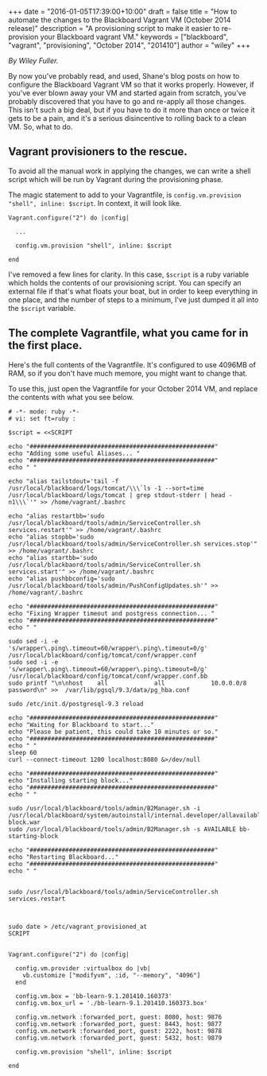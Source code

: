 +++
date = "2016-01-05T17:39:00+10:00"
draft = false
title = "How to automate the changes to the Blackboard Vagrant VM (October 2014 release)"
description = "A provisioning script to make it easier to re-provision your Blackboard vagrant VM."
keywords = ["blackboard", "vagrant", "provisioning", "October 2014", "201410"]
author = "wiley"
+++

*By Wiley Fuller.*

By now you've probably read, and used, Shane's blog posts on how to configure the Blackboard Vagrant VM so that it works properly.  However, if you've ever blown away your VM and started again from scratch, you've probably discovered that you have to go and re-apply all those changes.  This isn't such a big deal, but if you have to do it more than once or twice it gets to be a pain, and it's a serious disincentive to rolling back to a clean VM.  So, what to do. 

## Vagrant provisioners to the rescue.

To avoid all the manual work in applying the changes, we can write a shell script which will be run by Vagrant during the provisioning phase. 

The magic statement to add to your Vagrantfile, is `config.vm.provision "shell", inline: $script`.   In context, it will look like. 

````
Vagrant.configure("2") do |config|

  ...

  config.vm.provision "shell", inline: $script

end
````
I've removed a few lines for clarity. 
In this case, `$script` is a ruby variable which holds the contents of our provisioning script.   You can specify an external file if that's what floats your boat, but in order to keep everything in one place, and the number of steps to a minimum, I've just dumped it all into the `$script` variable.


## The complete Vagrantfile, what you came for in the first place.

Here's the full contents of the Vagrantfile.  It's configured to use 4096MB of RAM, so if you don't have much memore, you might want to change that.

To use this, just open the Vagrantfile for your October 2014 VM, and replace the contents with what you see below. 


````
# -*- mode: ruby -*-
# vi: set ft=ruby :

$script = <<SCRIPT

echo "####################################################"
echo "Adding some useful Aliases... "
echo "####################################################"
echo " "

echo "alias tailstdout='tail -f /usr/local/blackboard/logs/tomcat/\\\`ls -1 --sort=time /usr/local/blackboard/logs/tomcat | grep stdout-stderr | head -n1\\\`'" >> /home/vagrant/.bashrc

echo "alias restartbb='sudo /usr/local/blackboard/tools/admin/ServiceController.sh services.restart'" >> /home/vagrant/.bashrc
echo "alias stopbb='sudo /usr/local/blackboard/tools/admin/ServiceController.sh services.stop'" >> /home/vagrant/.bashrc
echo "alias startbb='sudo /usr/local/blackbaord/tools/admin/ServiceController.sh services.start'" >> /home/vagrant/.bashrc
echo "alias pushbbconfig='sudo /usr/local/blackboard/tools/admin/PushConfigUpdates.sh'" >> /home/vagrant/.bashrc

echo "####################################################"
echo "Fixing Wrapper timeout and postgress connection... "
echo "####################################################"
echo " "

sudo sed -i -e 's/wrapper\.ping\.timeout=60/wrapper\.ping\.timeout=0/g' /usr/local/blackboard/config/tomcat/conf/wrapper.conf
sudo sed -i -e 's/wrapper\.ping\.timeout=60/wrapper\.ping\.timeout=0/g' /usr/local/blackboard/config/tomcat/conf/wrapper.conf.bb
sudo printf "\n\nhost    all             all             10.0.0.0/8              password\n" >>  /var/lib/pgsql/9.3/data/pg_hba.conf

sudo /etc/init.d/postgresql-9.3 reload

echo "####################################################"
echo "Waiting for Blackboard to start..."
echo "Please be patient, this could take 10 minutes or so."
echo "####################################################"
echo " "
sleep 60
curl --connect-timeout 1200 localhost:8080 &>/dev/null

echo "####################################################"
echo "Installing starting block..."
echo "####################################################"
echo " "

sudo /usr/local/blackboard/tools/admin/B2Manager.sh -i /usr/local/blackboard/system/autoinstall/internal.developer/allavailable/starting-block.war
sudo /usr/local/blackboard/tools/admin/B2Manager.sh -s AVAILABLE bb-starting-block

echo "####################################################"
echo "Restarting Blackboard..."
echo "####################################################"
echo " "


sudo /usr/local/blackboard/tools/admin/ServiceController.sh services.restart



sudo date > /etc/vagrant_provisioned_at
SCRIPT


Vagrant.configure("2") do |config|

  config.vm.provider :virtualbox do |vb|
    vb.customize ["modifyvm", :id, "--memory", "4096"]
  end

  config.vm.box = 'bb-learn-9.1.201410.160373'
  config.vm.box_url = './bb-learn-9.1.201410.160373.box'

  config.vm.network :forwarded_port, guest: 8080, host: 9876
  config.vm.network :forwarded_port, guest: 8443, host: 9877
  config.vm.network :forwarded_port, guest: 2222, host: 9878
  config.vm.network :forwarded_port, guest: 5432, host: 9879

  config.vm.provision "shell", inline: $script

end
````